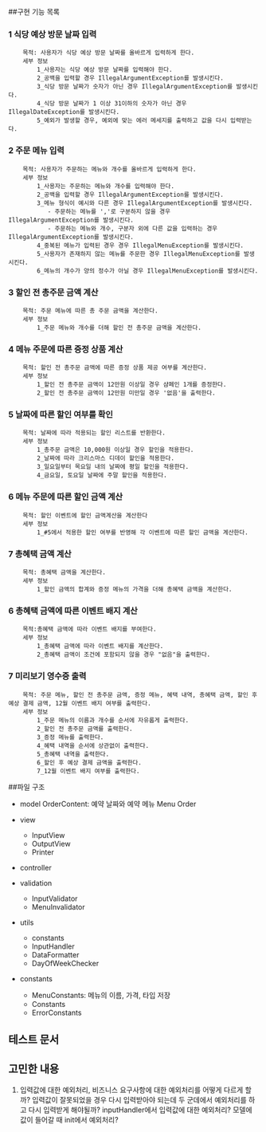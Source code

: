 ##구현 기능 목록
### 1 식당 예상 방문 날짜 입력
        목적: 사용자가 식당 예상 방문 날짜를 올바르게 입력하게 한다.
        세부 정보
			1_사용자는 식당 예상 방문 날짜를 입력해야 한다. 
			2_공백을 입력할 경우 IllegalArgumentException를 발생시킨다. 
            3_식당 방문 날짜가 숫자가 아닌 경우 IllegalArgumentException를 발생시킨다. 
			4_식당 방문 날짜가 1 이상 31이하의 숫자가 아닌 경우 IllegalDateException를 발생시킨다.
			5_예외가 발생할 경우, 예외에 맞는 에러 메세지를 출력하고 값을 다시 입력받는다. 
### 2 주문 메뉴 입력
        목적: 사용자가 주문하는 메뉴와 개수를 올바르게 입력하게 한다.
        세부 정보
            1_사용자는 주문하는 메뉴와 개수를 입력해야 한다. 
			2_공백을 입력할 경우 IllegalArgumentException를 발생시킨다. 
			3_메뉴 형식이 예시와 다른 경우 IllegalArgumentException를 발생시킨다.
               - 주문하는 메뉴를 ','로 구분하지 않을 경우 IllegalArgumentException를 발생시킨다. 
               - 주문하는 메뉴와 개수, 구분자 외에 다른 값을 입력하는 경우 IllegalArgumentException를 발생시킨다. 
			4_중복된 메뉴가 입력된 경우 경우 IllegalMenuException를 발생시킨다. 
			5_사용자가 존재하지 않는 메뉴를 주문한 경우 IllegalMenuException를 발생시킨다. 
			6_메뉴의 개수가 양의 정수가 아닐 경우 IllegalMenuException를 발생시킨다.
### 3 할인 전 총주문 금액 계산
		목적: 주문 메뉴에 따른 총 주문 금액을 계산한다.
		세부 정보
            1_주문 메뉴와 개수를 더해 할인 전 총주문 금액을 계산한다.
### 4 메뉴 주문에 따른 증정 상품 계산
		목적: 할인 전 총주문 금액에 따른 증정 상품 제공 여부를 계산한다.
		세부 정보
            1_할인 전 총주문 금액이 12만원 이상일 경우 샴페인 1개를 증정한다.
            2_할인 전 총주문 금액이 12만원 미만일 경우 '없음'을 출력한다.
### 5 날짜에 따른 할인 여부를 확인
		목적: 날짜에 따라 적용되는 할인 리스트를 반환한다.
		세부 정보
			1_총주문 금액은 10,000원 이상일 경우 할인을 적용한다.
            2_날짜에 따라 크리스마스 디데이 할인을 적용한다.
            3_일요일부터 목요일 내의 날짜에 평일 할인을 적용한다.
            4_금요일, 토요일 날짜에 주말 할인을 적용한다.
### 6 메뉴 주문에 따른 할인 금액 계산
		목적: 할인 이벤트에 할인 금액계산을 계산한다
		세부 정보
            1_#5에서 적용한 할인 여부를 반영해 각 이벤트에 따른 할인 금액을 계산한다. 
### 7 총혜택 금액 계산
		목적: 총혜택 금액을 계산한다.
		세부 정보
            1_할인 금액의 합계와 증정 메뉴의 가격을 더해 총혜택 금액을 계산한다.
### 6 총혜택 금액에 따른 이벤트 배지 계산
		목적:총혜택 금액에 따라 이벤트 배지를 부여한다.
		세부 정보
            1_총혜택 금액에 따라 이벤트 배지를 계산한다.
            2_총혜택 금액이 조건에 포함되지 않을 경우 "없음"을 출력한다.
### 7 미리보기 영수증 출력
		목적: 주문 메뉴, 할인 전 총주문 금액, 증정 메뉴, 혜택 내역, 총혜택 금액, 할인 후 예상 결제 금액, 12월 이벤트 배지 여부를 출력한다.
		세부 정보
            1_주문 메뉴의 이름과 개수를 순서에 자유롭게 출력한다.
            2_할인 전 총주문 금액를 출력한다.
            3_증정 메뉴를 출력한다.
            4_혜택 내역을 순서에 상관없이 출력한다.
            5_총혜택 내역을 출력한다. 
            6_할인 후 예상 결제 금액을 출력한다.
            7_12월 이벤트 배지 여부를 출력한다.

##파일 구조
  - model
      OrderContent: 예약 날짜와 예약 메뉴 
      Menu
      Order
  - view
    + InputView
    + OutputView
    + Printer
  - controller

  - validation
    + InputValidator
    + MenuInvalidator
  - utils
    + constants
    + InputHandler
    + DataFormatter
    + DayOfWeekChecker
  - constants
    + MenuConstants: 메뉴의 이름, 가격, 타입 저장
    + Constants
    + ErrorConstants


[//]: # (##파일 구조)

[//]: # (- model)

[//]: # (    + MenuOrder)

[//]: # (      [O] 메뉴 저장, 메뉴 값 예외처리)

[//]: # (    + MenuManager)

[//]: # (      [O] 메뉴 리스트 저장, 메뉴 리스트 예외처리)

[//]: # (    + OrderProcessor)

[//]: # (      [O] 총주문 금액)

[//]: # (      [O] 할인 후 예상 결제 금액 계산)

[//]: # (    + PromotionApplicator)

[//]: # (      [O] 평일, 주말 할인 비용 계산)

[//]: # (      [O] 이벤트에 따른 혜택 내역 적용)

[//]: # (    + PromotionDate)

[//]: # (      [O] 이벤트 날짜 형식 변환 및 저장)

[//]: # (      [O] 입력 날짜에 따른 이벤트 여부 계산)

[//]: # (    + DiscountCalculator)

[//]: # (      [O] 입력 날짜에 따른 이벤트를 적용해 할인된 값 계산)

[//]: # (    + PromotionBadge)

[//]: # (      [O] 이벤트 배지 부여 여부 계산)

[//]: # (    + PromotionGiveaway)

[//]: # (      [O] 증정 메뉴 계산)

[//]: # (    + Receipt)

[//]: # (      [P] 메뉴, 할인 내역, 결제 금액 저장)

[//]: # (    + [O] 혜택 내역에 따른 총혜택 금액 계산)

[//]: # (- view)

[//]: # (    + InputProcessor)

[//]: # (    + InputView)

[//]: # (    + OutputView)

[//]: # (    + Printer)

[//]: # (- controller)

[//]: # (    + PromotionController)

[//]: # (      [O] 사용자 입력을 주문 서비스에 전달)

[//]: # (      [O] 주문 서비스 결과를 뷰에 전달)

[//]: # (    + DataController)

[//]: # (      [O] 사용자 예약 날짜, 메뉴 입력 및 객체 생성)

[//]: # (    + MenuController)

[//]: # (      [O] 사용자 주문 계산 후 영수증 생성)

[//]: # (    + ReceiptController)

[//]: # (      [O])

[//]: # (- validation)

[//]: # (    + InputValidator)

[//]: # (    + MenuInvalidator)

[//]: # (- utils)

[//]: # (    + constants)

[//]: # (    + InputHandler)

[//]: # (    + DataFormatter)

[//]: # (    + DayOfWeekChecker)

[//]: # (- constants)

[//]: # (    + MenuConstants)

[//]: # (      메뉴의 이름, 가격, 타입 저장)

[//]: # (    + Constants)

[//]: # (    + ErrorConstants)


## 테스트 문서

## 고민한 내용
1. 입력값에 대한 예외처리, 비즈니스 요구사항에 대한 예외처리를 어떻게 다르게 할까?
   입력값이 잘못되었을 경우 다시 입력받아야 되는데 두 군데에서 예외처리를 하고 다시 입력받게 해야될까?
   inputHandler에서 입력값에 대한 예외처리?
   모델에 값이 들어갈 때 init에서 예외처리?